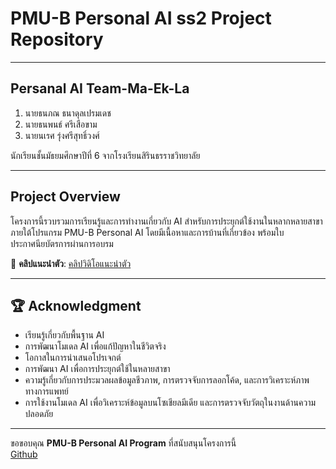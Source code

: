 # PMU-B Personal AI ss2 Project Repository
---
## Persanal AI Team-Ma-Ek-La

1. นายธนภณ ธนาดุลเปรมเดช  
2. นายธนพนธ์ ศรีเสือขาม  
3. นายนเรศ รุ่งศรีสุทธิ์วงศ์  

นักเรียนชั้นมัธยมศึกษาปีที่ 6 จากโรงเรียนสิรินธรราชวิทยาลัย  

---

## Project Overview

โครงการนี้รวบรวมการเรียนรู้และการทำงานเกี่ยวกับ AI สำหรับการประยุกต์ใช้งานในหลากหลายสาขา ภายใต้โปรแกรม PMU-B Personal AI โดยมีเนื้อหาและการบ้านที่เกี่ยวข้อง พร้อมใบประกาศนียบัตรการผ่านการอบรม  

🔗 **คลิปแนะนำตัว**: [คลิปวิดิโอแนะนำตัว](https://youtu.be/goGxfQ4HqIc)

---  

## 🏆 **Acknowledgment**

- เรียนรู้เกี่ยวกับพื้นฐาน AI  
- การพัฒนาโมเดล AI เพื่อแก้ปัญหาในชีวิตจริง  
- โอกาสในการนำเสนอโปรเจกต์
- การพัฒนา AI เพื่อการประยุกต์ใช้ในหลายสาขา
- ความรู้เกี่ยวกับการประมวลผลข้อมูลชีวภาพ, การตรวจจับการลอกโค้ด, และการวิเคราะห์ภาพทางการแพทย์
- การใช้งานโมเดล AI เพื่อวิเคราะห์ข้อมูลบนโซเชียลมีเดีย และการตรวจจับวัตถุในงานด้านความปลอดภัย  

---

ขอขอบคุณ **PMU-B Personal AI Program** ที่สนับสนุนโครงการนี้  
[Github](https://github.com/Kanompung1988/Persanal-Ai-Team-ma-ek-la.git)
